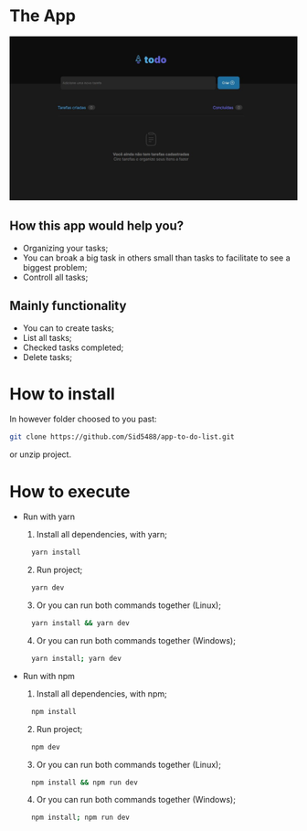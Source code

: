 # The App

![Image from app](app-to-do.jpg)


## How this app would help you?

- Organizing your tasks;
- You can broak a big task in others small than tasks to facilitate to see a biggest problem;
- Controll all tasks;


## Mainly functionality

- You can to create tasks;
- List all tasks;
- Checked tasks completed;
- Delete tasks;


# How to install

In however folder choosed to you past:
``` bash 
git clone https://github.com/Sid5488/app-to-do-list.git
```

or unzip project.


# How to execute

- Run with yarn
  1. Install all dependencies, with yarn;
  ```bash 
    yarn install
  ```
  2. Run project;
  ```bash 
    yarn dev
  ```
  3. Or you can run both commands together (Linux);
  ```bash 
    yarn install && yarn dev
  ```

  4. Or you can run both commands together (Windows);
  ```bash 
    yarn install; yarn dev
  ```

- Run with npm
  1. Install all dependencies, with npm;
  ```bash 
    npm install
  ```
  2. Run project;
  ```bash 
    npm dev
  ```
  3. Or you can run both commands together (Linux);
  ```bash 
    npm install && npm run dev
  ```
  4. Or you can run both commands together (Windows);
  ```bash 
    npm install; npm run dev
  ```
